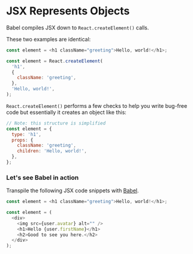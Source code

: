 # JSX Represents Objects

Babel compiles JSX down to `React.createElement()` calls.

These two examples are identical:

```js
const element = <h1 className="greeting">Hello, world!</h1>;
```

```js
const element = React.createElement(
  'h1',
  {
    className: 'greeting',
  },
  'Hello, world!',
);
```

`React.createElement()` performs a few checks to help you write bug-free code but essentially it creates an object like this:

```js
// Note: this structure is simplified
const element = {
  type: 'h1',
  props: {
    className: 'greeting',
    children: 'Hello, world!',
  },
};
```

### Let's see Babel in action

Transpile the following JSX code snippets with [Babel](https://babeljs.io/repl).

```js
const element = <h1 className="greeting">Hello, world!</h1>;
```

```js
const element = (
  <div>
    <img src={user.avatar} alt="" />
    <h1>Hello {user.firstName}</h1>
    <h2>Good to see you here.</h2>
  </div>
);
```

